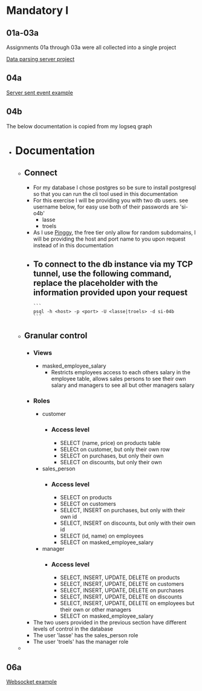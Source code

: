 # Mandatory I

## 01a-03a
Assignments 01a through 03a were all collected into a single project

[Data parsing server project](https://github.com/Doro-HD/kea_soft_systems_integration/tree/main/assignments/01a-03a._Data_parsing_server)

## 04a

[Server sent event example](https://github.com/Doro-HD/kea_soft_systems_integration/tree/main/13._Server-sent_event)

## 04b
The below documentation is copied from my logseq graph

- # Documentation
	- ## Connect
		- For my database I chose postgres so be sure to install postgresql so that you can run the cli tool used in this documentation
		- For this exercise I will be providing you with two db users. see username below, for easy use both of their passwords are 'si-o4b'
			- lasse
			- troels
		- As I use [Pinggy](https://pinggy.io), the free tier only allow for random subdomains, I will be providing the host and port name to you upon request instead of in this documentation
		- To connect to the db instance via my TCP tunnel, use the following command, replace the placeholder with the information provided upon your request
			-
			  ```
			  psql -h <host> -p <port> -U <lasse|troels> -d si-04b
			  ```
	- ## Granular control
		- ### Views
			- masked_employee_salary
				- Restricts employees access to each others salary in the employee table, allows sales persons to see their own salary and managers to see all but other managers salary
		- ### Roles
			- customer
				- ### Access level
					- SELECT (name, price) on products table
					- SELECt on customer, but only their own row
					- SELECT on purchases, but only their own
					- SELECT on discounts, but only their own
			- sales_person
				- ### Access level
					- SELECT on products
					- SELECT on customers
					- SELECT, INSERT on purchases, but only with their own id
					- SELECT, INSERT on discounts, but only with their own id
					- SELECT (id, name) on employees
					- SELECT on masked_employee_salary
			- manager
				- ### Access level
					- SELECT, INSERT, UPDATE, DELETE on products
					- SELECT, INSERT, UPDATE, DELETE on customers
					- SELECT, INSERT, UPDATE, DELETE on purchases
					- SELECT, INSERT, UPDATE, DELETE on discounts
					- SELECT, INSERT, UPDATE, DELETE on employees but their own or other managers
					- SELECT on masked_employee_salary
		- The two users provided in the previous section have different levels of control in the database
		- The user 'lasse' has the sales_person role
		- The user 'troels' has the manager role
	-


## 06a

[Websocket example](https://github.com/Doro-HD/kea_soft_systems_integration/tree/main/14._Websocket/01._node)
